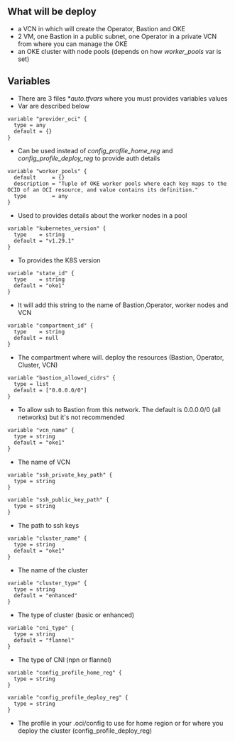 ## What will be deploy

- a VCN in which will create the Operator, Bastion and OKE
- 2 VM, one Bastion in a public subnet, one Operator in a private VCN from where you can manage the OKE
- an OKE cluster with node pools (depends on how *worker_pools* var is set)

## Variables

- There are 3 files **auto.tfvars* where you must provides variables values
- Var are described below

```
variable "provider_oci" {
  type = any
  default = {}
}
```
- Can be used instead of *config_profile_home_reg* and *config_profile_deploy_reg* to provide auth details

```
variable "worker_pools" {
  default     = {}
  description = "Tuple of OKE worker pools where each key maps to the OCID of an OCI resource, and value contains its definition."
  type        = any
}
```
- Used to provides details about the worker nodes in a pool

```
variable "kubernetes_version" {
  type    = string
  default = "v1.29.1"
}
```
- To provides the K8S version

```
variable "state_id" {
  type    = string
  default = "oke1"
}
```
- It will add this string to the name of Bastion,Operator, worker nodes and VCN
```
variable "compartment_id" {
  type    = string
  default = null
}
```
- The compartment where will. deploy the resources (Bastion, Operator, Cluster, VCN)
```
variable "bastion_allowed_cidrs" {
  type = list
  default = ["0.0.0.0/0"]
}
```
- To allow ssh to Bastion from this network. The default is 0.0.0.0/0 (all networks) but it's not recommended

```
variable "vcn_name" {
  type = string
  default = "oke1"
}
```
- The name of VCN
```
variable "ssh_private_key_path" {
  type = string
}

variable "ssh_public_key_path" {
  type = string
}
```
- The path to ssh keys
```
variable "cluster_name" {
  type = string
  default = "oke1"
}
```
- The name of the cluster
```
variable "cluster_type" {
  type = string
  default = "enhanced"
}
```
- The type of cluster (basic or enhanced)
```
variable "cni_type" {
  type = string
  default = "flannel"
}  
```
- The type of CNI (npn or flannel)

```
variable "config_profile_home_reg" {
  type = string  
}

variable "config_profile_deploy_reg" {
  type = string  
}
```
- The profile in your .oci/config to use for home region or for where you deploy the cluster (config_profile_deploy_reg) 
  

